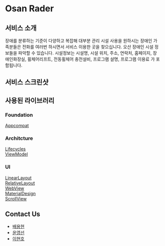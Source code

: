 # Osan Rader

## 서비스 소개
장애를 분류하는 기준이 다양하고 복잡해 대부분 관리 시설 사용을 원하시는 장애인 가족분들은 전화를 여러번 하시면서 서비스 이용한 곳을 찾으십니다.
오산 장애인 시설 정보들을 파악할 수 있습니다. 시설정보는 시설명, 시설 위치, 주소, 연락처, 홈페이지, 장애인화장실, 휠체어리프트, 전동휠체어 충전설비, 프로그램 설명, 프로그램 이용료 가 포함됩니다.
   
## 서비스 스크린샷   
   
## 사용된 라이브러리
### Foundation   
[Appcompat](https://developer.android.com/topic/libraries/support-library/packages#v7-appcompat)   
### Architcture   
[Lifecycles](https://developer.android.com/topic/libraries/architecture/lifecycle)   
[ViewModel](https://developer.android.com/topic/libraries/architecture/viewmodel)   
### UI   
[LinearLayout](https://developer.android.com/reference/android/widget/LinearLayout)   
[RelativeLayout](https://developer.android.com/reference/kotlin/android/widget/RelativeLayout)  
[WebView](https://developer.android.com/guide/webapps/webview)  
[MaterialDesign](https://material.io/design)  
[ScrollView](https://developer.android.com/reference/androidx/core/view/ScrollingView)  

## Contact Us
* [배용현](https://github.com/Baeyonghyeon)   
* [윤영선](https://github.com/yys7517)   
* [이현호](https://github.com/S4KITA)   
